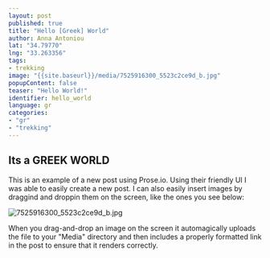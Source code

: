 ```yaml
---
layout: post
published: true
title: "Hello [Greek] World"
author: Anna Antoniou
lat: "34.79770"
lng: "33.263356"
tags:
- trekking
image: "{{site.baseurl}}/media/7525916300_5523c2ce9d_b.jpg"
popupContent: false
teaser: "Hello World!"
identifier: hello_world
language: gr
categories:
- "gr"
- "trekking"
---
```







## Its a GREEK WORLD

This is an example of a new post using Prose.io. Using their friendly UI I was able to easily create a new post. I can also easily insert images by draggind and droppin them on the screen, like the ones you see below:

![7525916300_5523c2ce9d_b.jpg]({{site.baseurl}}/media/7525916300_5523c2ce9d_b.jpg)

When you drag-and-drop an image on the screen it automagically uploads the file to your "Media" directory and then includes a properly formatted link in the post to ensure that it renders correctly.
